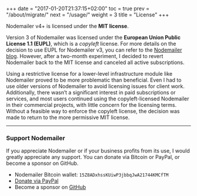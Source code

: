 +++
date = "2017-01-20T21:37:15+02:00"
toc = true
prev = "/about/migrate/"
next = "/usage/"
weight = 3
title = "License"
+++

Nodemailer v4+ is licensed under the **MIT license**.

Version 3 of Nodemailer was licensed under the **European Union Public License 1.1 (EUPL)**, which is a _copyleft_ license. For more details on the decision to use EUPL for Nodemailer v3, you can refer to the [Nodemailer blog](https://blog.nodemailer.com/2017/02/02/nodemailer-v3-0-0/). However, after a two-month experiment, I decided to revert Nodemailer back to the MIT license and canceled all active subscriptions.

Using a restrictive license for a lower-level infrastructure module like Nodemailer proved to be more problematic than beneficial. Even I had to use older versions of Nodemailer to avoid licensing issues for client work. Additionally, there wasn’t a significant interest in paid subscriptions or services, and most users continued using the copyleft-licensed Nodemailer in their commercial projects, with little concern for the licensing terms. Without a feasible way to enforce the copyleft license, the decision was made to return to the more permissive MIT license.

---

### Support Nodemailer

If you appreciate Nodemailer or if your business profits from its use, I would greatly appreciate any support. You can donate via Bitcoin or PayPal, or become a sponsor on GitHub.

- Nodemailer Bitcoin wallet: `15Z8ADxhssKUiwP3jbbqJwA21744KMCfTM`
- [Donate via PayPal](https://www.paypal.me/nodemailer)
- Become a sponsor on [GitHub](https://github.com/sponsors/andris9)
